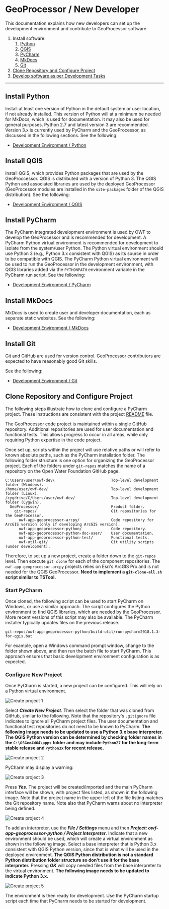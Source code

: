 # GeoProcessor / New Developer #

This documentation explains how new developers can set up the development environment and
contribute to GeoProcessor software.

1. Install software:
	1. [Python](#install-python)
	2. [QGIS](#install-qgis)
	3. [PyCharm](#install-pycharm)
	4. [MkDocs](#install-mkdocs)
	4. [Git](#install-git)
2. [Clone Repository and Configure Project](#clone-repository-and-configure-project)
3. [Develop software as per Development Tasks](dev-tasks)

-----------------

## Install Python ##

Install at least one version of Python in the default system or user location, if not already installed.
This version of Python will at a minimum be needed for MkDocs, which is used for documentation.
It may also be used for general purposes.
Python 2.7 and latest version 3 are recommended.
Version 3.x is currently used by PyCharm and the GeoProcessor, as discussed in the following sections.
See the following:

* [Development Environment / Python](../dev-env/dev-env#python)

## Install QGIS ##

Install QGIS, which provides Python packages that are used by the GeoProccessor.
QGIS is distributed with a version of Python 3.
The QGIS Python and associated libraries are used by the deployed GeoProcessor
(GeoProcessor modules are installed in the `site-packages` folder of the QGIS distribution).
See the following:

* [Development Environment / QGIS](../dev-env/dev-env#qgis)

## Install PyCharm ##

The PyCharm integrated development environment is used by OWF to develop the GeoProcessor and is recommended for development.
A PyCharm Python virtual environment is recommended for development to isolate from the system/user Python.
The Python virtual environment should use Python 3 (e.g., Python 3.x consistent with QGIS) as its source in order to be compatible with QGIS.
The PyCharm Python virtual environment will be used to run the GeoProcessor in the development environment,
with QGIS libraries added via the `PYTHONPATH` environment variable in the PyCharm run script.
See the following:

* [Development Environment / PyCharm](../dev-env/dev-env#pycharm)

## Install MkDocs ##

MkDocs is used to create user and developer documentation, each as separate static websites.
See the following:

* [Development Environment / MkDocs](../dev-env/dev-env#mkdocs)

## Install Git ##

Git and GitHub are used for version control.
GeoProcessor contributors are expected to have reasonably good Git skills.

See the following:

* [Development Environment / Git](../dev-env/dev-env#git)

## Clone Repository and Configure Project ##

The following steps illustrate how to clone and configure a PyCharm project.
These instructions are consistent with the project
[README](https://github.com/OpenWaterFoundation/owf-app-geoprocessor-python) file.

The GeoProcessor code project is maintained within a single GitHub repository.
Additional repositories are used for user documentation and functional tests.
This allows progress to occur in all areas, while only requiring Python expertise in the code project.

Once set up, scripts within the project will use relative paths or will refer to known absolute paths,
such as the PyCharm installation folder.
The following folder structure is one option for organizing the GeoProcessor project.
Each of the folders under `git-repos` matches the name of a repository on the Open Water Foundation GitHub page.

```text
C:\Users\user\owf-dev\                         Top-level development folder (Windows).
/home/user/owf-dev/                            Top-level development folder (Linux).
/cygdrive/C/Users/user/owf-dev/                Top-level development folder (Cygwin).
  GeoProcessor/                                Product folder.
    git-repos/                                 Git repositories for the GeoProcessor.
      owf-app-geoprocessor-arcpy/              Code repository for ArcGIS version (only if developing ArcGIS version).
      owf-app-geoprocessor-python/             Code repository.
      owf-app-geoprocessor-python-doc-user/    User documentation.
      owf-app-geoprocessor-python-test/        Functional tests.
      owf-util-git/                            Git utility scripts (under development).

```

Therefore, to set up a new project, create a folder down to the `git-repos` level.
Then execute `git clone` for each of the component repositories.
The `owf-app-geoprocessor-arcpy` projects relies on Esri's ArcGIS Pro and is not needed for the QGIS GeoProcessor.
**Need to implement a `git-clone-all.sh` script similar to TSTool.**

### Start PyCharm ###

Once cloned, the following script can be used to start PyCharm on Windows, or use a similar approach.
The script configures the Python environment to find QGIS libraries, which are needed by the GeoProcessor.
More recent versions of this script may also be available.
The PyCharm installer typically updates files on the previous release.

```text
git-repos/owf-app-geoprocessor-python/build-util/run-pycharm2018.1.3-for-qgis.bat
```

For example, open a Windows command prompt window, change to the folder shown above,
and then run the batch file to start PyCharm.
This approach ensures that basic development environment configuration is as expected.

### Configure New Project ###

Once PyCharm is started, a new project can be configured.
This will rely on a Python virtual environment.

![Create project 1](images/create-project1.png)

Select ***Create New Project***.
Then select the folder that was cloned from GitHub, similar to the following.
Note that the repository's `.gitignore` file indicates to ignore all PyCharm project files.
The user documentation and functional test repositories do not need to be known to PyCharm.
**The following image needs to be updated to use a Python 3.x base interpreter.
The QGIS Python version can be determined by checking folder names in the `C:\OSGeo4W64\apps` folder
and may include `Python27` for the long-term stable release and `Python3x` for recent release.**

![Create project 2](images/create-project2.png)

PyCharm may display a warning:

![Create project 3](images/create-project3.png)

Press ***Yes***.
The project will be created/imported and the main PyCharm interface will be shown, with project files listed,
as shown in the following image.
Note that the project name in the upper left of the file listing matches the Git repository name.
Note also that PyCharm warns about no interpreter being defined.

![Create project 4](images/create-project4.png)

To add an interpreter, use the ***File / Settings*** menu and then ***Project: owf-app-geoprocessor-python / Project Interpreter***.
Indicate that a new environment should be used, which will create a virtual environment as shown in the following image.
Select a base interpreter that is Python 3.x consistent with QGIS Python version,
since that is what will be used in the deployed environment.
**The QGIS Python distribution is not a standard Python distribution folder structure so don't use it for the base interpreter.**
Pressing ***OK*** will copy needed files from the base interpreter to the virtual environment.
**The following image needs to be updated to indicate Python 3.x.**

![Create project 5](images/create-project5.png)

The environment is then ready for development.  Use the PyCharm startup script each time that PyCharm needs to be started for development.
